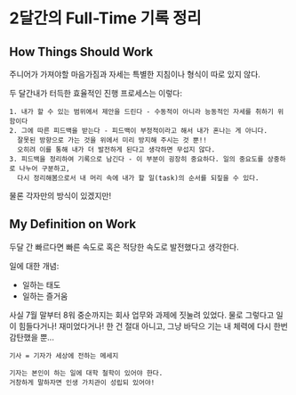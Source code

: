 # 2달간의 Full-Time 기록 정리

## How Things Should Work

주니어가 가져야할 마음가짐과 자세는 특별한 지침이나 형식이 따로 있지 않다. 

두 달간내가 터득한 효율적인 진행 프로세스는 이렇다: 
```
1. 내가 할 수 있는 범위에서 제안을 드린다 - 수동적이 아니라 능동적인 자세를 취하기 위함이다
2. 그에 따른 피드백을 받는다 - 피드백이 부정적이라고 해서 내가 혼나는 게 아니다. 
  잘못된 방향으로 가는 것을 위에서 미리 방지해 주시는 것 뿐!! 
  오히려 이를 통해 내가 더 발전하게 된다고 생각하면 무섭지 않다. 
3. 피드백을 정리하여 기록으로 남긴다 - 이 부분이 굉장히 중요하다. 일의 중요도를 상중하로 나누어 구분하고, 
  다시 정리해봄으로서 내 머리 속에 내가 할 일(task)의 순서를 되짚을 수 있다. 
```

물론 각자만의 방식이 있겠지만! 

## My Definition on Work

두달 간 빠르다면 빠른 속도로 혹은 적당한 속도로 발전했다고 생각한다. 

일에 대한 개념: 
  - 일하는 태도
  - 일하는 즐거움

사실 7월 말부터 8워 중순까지는 회사 업무와 과제에 짓눌려 있었다. 
물로 그렇다고 일이 힘들다거나! 재미었다거나! 한 건 절대 아니고, 그냥 바닥으 기는 내 체력에 다시 한번 감탄했을 뿐...


```
기사 = 기자가 세상에 전하는 메세지

기자는 본인이 하는 일에 대학 철학이 있어야 한다. 
거창하게 말하자면 인생 가치관이 성립되 있어야!
```


